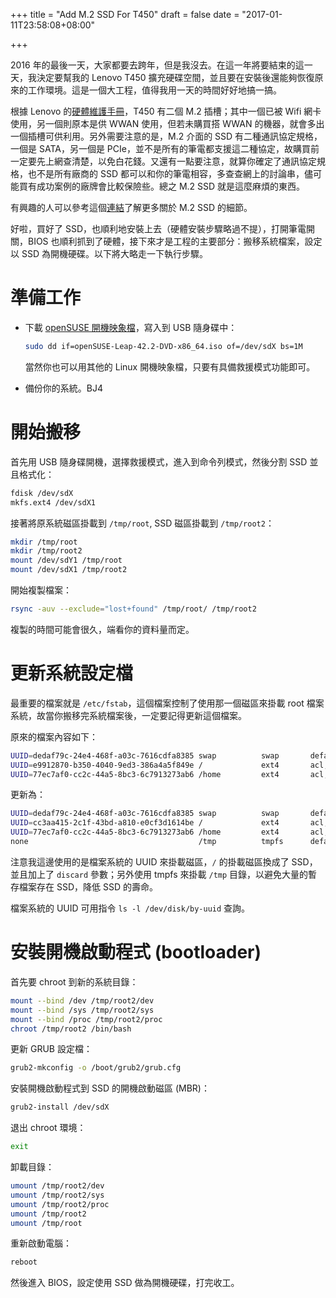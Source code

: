 +++
title = "Add M.2 SSD For T450"
draft = false
date = "2017-01-11T23:58:08+08:00"

+++

2016 年的最後一天，大家都要去跨年，但是我沒去。在這一年將要結束的這一天，我決定要幫我的 Lenovo T450
擴充硬碟空間，並且要在安裝後還能夠恢復原來的工作環境。這是一個大工程，值得我用一天的時間好好地搞一搞。

根據 Lenovo 的[硬體維護手冊](https://download.lenovo.com/pccbbs/mobiles_pdf/t450_hmm_en_sp40a27225.pdf)，T450
有二個 M.2 插槽；其中一個已被 Wifi 網卡使用，另一個則原本是供 WWAN 使用，但若未購買搭 WWAN
的機器，就會多出一個插槽可供利用。另外需要注意的是，M.2 介面的 SSD 有二種通訊協定規格，一個是
SATA，另一個是 PCIe，並不是所有的筆電都支援這二種協定，故購買前一定要先上網查清楚，以免白花錢。又還有一點要注意，就算你確定了通訊協定規格，也不是所有廠商的 SSD 都可以和你的筆電相容，多查查網上的討論串，儘可能買有成功案例的廠牌會比較保險些。總之 M.2 SSD 就是這麼麻煩的東西。

有興趣的人可以參考這個[連結](http://www.tpuser.idv.tw/wp/?p=2647)了解更多關於 M.2 SSD 的細節。

好啦，買好了 SSD，也順利地安裝上去（硬體安裝步驟略過不提），打開筆電開關，BIOS 也順利抓到了硬體，接下來才是工程的主要部分：搬移系統檔案，設定以 SSD 為開機硬碟。以下將大略走一下執行步驟。

# 準備工作
*   下載 [openSUSE 開機映象檔](https://software.opensuse.org)，寫入到 USB 隨身碟中：

    ~~~bash
    sudo dd if=openSUSE-Leap-42.2-DVD-x86_64.iso of=/dev/sdX bs=1M
    ~~~

    當然你也可以用其他的 Linux 開機映象檔，只要有具備救援模式功能即可。

*   備份你的系統。BJ4

# 開始搬移
首先用 USB 隨身碟開機，選擇救援模式，進入到命令列模式，然後分割 SSD 並且格式化：

~~~bash
fdisk /dev/sdX
mkfs.ext4 /dev/sdX1
~~~

接著將原系統磁區掛載到 `/tmp/root`, SSD 磁區掛載到 `/tmp/root2`：

~~~bash
mkdir /tmp/root
mkdir /tmp/root2
mount /dev/sdY1 /tmp/root
mount /dev/sdX1 /tmp/root2
~~~

開始複製檔案：

~~~bash
rsync -auv --exclude="lost+found" /tmp/root/ /tmp/root2
~~~

複製的時間可能會很久，端看你的資料量而定。

# 更新系統設定檔
最重要的檔案就是 `/etc/fstab`，這個檔案控制了使用那一個磁區來掛載 root 檔案系統，故當你搬移完系統檔案後，一定要記得更新這個檔案。

原來的檔案內容如下：

~~~bash
UUID=dedaf79c-24e4-468f-a03c-7616cdfa8385 swap          swap       defaults              0 0
UUID=e9912870-b350-4040-9ed3-386a4a5f849e /             ext4       acl,user_xattr        1 1
UUID=77ec7af0-cc2c-44a5-8bc3-6c7913273ab6 /home         ext4       acl,user_xattr        1 2
~~~

更新為：

~~~bash
UUID=dedaf79c-24e4-468f-a03c-7616cdfa8385 swap          swap       defaults              0 0
UUID=cc3aa415-2c1f-43bd-a810-e0cf3d1614be /             ext4       acl,user_xattr,discard 1 1
UUID=77ec7af0-cc2c-44a5-8bc3-6c7913273ab6 /home         ext4       acl,user_xattr        1 2
none                                      /tmp          tmpfs      defaults              0 0
~~~

注意我這邊使用的是檔案系統的 UUID 來掛載磁區，`/` 的掛載磁區換成了 SSD，並且加上了 `discard`
參數；另外使用 tmpfs 來掛載 `/tmp` 目錄，以避免大量的暫存檔案存在 SSD，降低 SSD 的壽命。

檔案系統的 UUID 可用指令 `ls -l /dev/disk/by-uuid` 查詢。

# 安裝開機啟動程式 (bootloader)
首先要 chroot 到新的系統目錄：

~~~bash
mount --bind /dev /tmp/root2/dev
mount --bind /sys /tmp/root2/sys
mount --bind /proc /tmp/root2/proc
chroot /tmp/root2 /bin/bash
~~~

更新 GRUB 設定檔：

~~~bash
grub2-mkconfig -o /boot/grub2/grub.cfg
~~~

安裝開機啟動程式到 SSD 的開機啟動磁區 (MBR)：

~~~bash
grub2-install /dev/sdX
~~~

退出 chroot 環境：

~~~bash
exit
~~~

卸載目錄：

~~~bash
umount /tmp/root2/dev
umount /tmp/root2/sys
umount /tmp/root2/proc
umount /tmp/root2
umount /tmp/root
~~~

重新啟動電腦：

~~~bash
reboot
~~~

然後進入 BIOS，設定使用 SSD 做為開機硬碟，打完收工。
